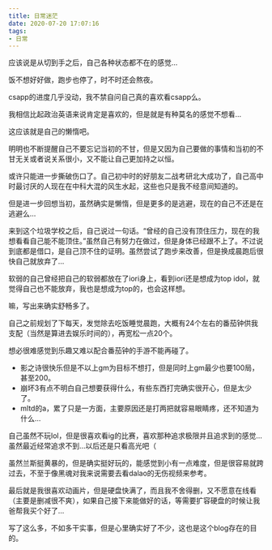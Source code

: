```yaml
---
title: 日常迷茫
date: 2020-07-20 17:07:16
tags:
- 日常
---
```


应该说是从切到手之后，自己各种状态都不在的感觉...

饭不想好好做，跑步也停了，时不时还会熬夜。

csapp的进度几乎没动，我不禁自问自己真的喜欢看csapp么。

我相信比起政治英语来说肯定是喜欢的，但是就是有种莫名的感觉不想看...

这应该就是自己的懒惰吧。

明明也不断提醒自己不要忘记当初的不甘，但是又因为自己要做的事情和当初的不甘无关或者说关系很小，又不能让自己更加持之以恒。

或许只能进一步撕破伤口了。自己初中时的好朋友二战考研北大成功了，自己高中时最讨厌的人现在在中科大混的风生水起，这些也只是我不经意间知道的。

但是进一步回想当初，虽然确实是懒惰，但是更多的是逃避，现在的自己不还是在逃避么...

来到这个垃圾学校之后，自己说过一句话。“曾经的自己没有顶住压力，现在的我想看看自己能不能顶住。”虽然自己有努力在做过，但是身体已经跟不上了。不过说到底都是借口，是自己顶不住的证明。虽然尝试了跑步来改善，但是换成晨跑后很快自己就放弃了...

软弱的自己曾经把自己的软弱都放在了iori身上，看到iori还是想成为top idol，就觉得自己也不能放弃，我也是想成为top的，也会这样想。

嘛，写出来确实舒畅多了。

自己之前规划了下每天，发觉除去吃饭睡觉晨跑，大概有24个左右的番茄钟供我支配（当然是算进去娱乐时间的），再宽松一点20个。

想必很难感觉到乐趣又难以配合番茄钟的手游不能再碰了。

* 影之诗很快乐但是不以上gm为目标不想打，但是同时上gm最少也要100局，甚至200。
* 崩坏3有点不明白自己想要获得什么，有些东西打完确实很开心，但是太少了。
* mltd的a，累了只是一方面，主要原因还是打两把就容易眼睛疼，还不知道为什么...

自己虽然不玩lol，但是很喜欢看ig的比赛，喜欢那种追求极限并且追求到的感觉...虽然最近经常追求不到...以后还是只看高光吧（

虽然兰斯挺黄暴的，但是确实挺好玩的，能感觉到小有一点难度，但是很容易就跨过去，不至于像黑魂对我来说需要去看dalao的无伤视频来参考。

最后就是我很喜欢动画片，但是硬盘快满了，而且我不舍得删，又不愿意在线看（主要是删减很不爽），如果自己接下来能做好的话，等需要扩容硬盘的时候让我爸帮我买个好了...

写了这么多，不如多干实事，但是心里确实好了不少，这也是这个blog存在的目的。

